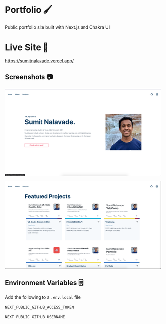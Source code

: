  
# Portfolio  🖌️
Public portfolio site built with Next.js and Chakra UI

# Live Site 🚀
https://sumitnalavade.vercel.app/
 
## Screenshots  📷 
![App Screenshot](https://github.com/SumitNalavade/Portfolio/blob/main/public/homepage.png?raw=true)  

![App Screenshot](https://github.com/SumitNalavade/Portfolio/blob/main/public/projects.png?raw=true)

## Environment Variables  🗒️
Add the following to a `.env.local` file  

`NEXT_PUBLIC_GITHUB_ACCESS_TOKEN`

`NEXT_PUBLIC_GITHUB_USERNAME`  
